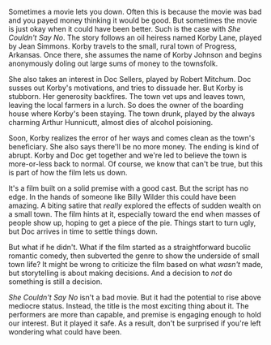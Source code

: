 Sometimes a movie lets you down. Often this is because the movie was bad and you payed money thinking it would be good. But sometimes the movie is just okay when it could have been better. Such is the case with _She Couldn't Say No_.
The story follows an oil heiress named Korby Lane, played by Jean Simmons. Korby travels to the small, rural town of Progress, Arkansas. Once there, she assumes the name of Korby Johnson and begins anonymously doling out large sums of money to the townsfolk.

She also takes an interest in Doc Sellers, played by Robert Mitchum. Doc susses out Korby's motivations, and tries to dissuade her. But Korby is stubborn. Her generosity backfires. The town vet ups and leaves town, leaving the local farmers in a lurch. So does the owner of the boarding house where Korby's been staying. The town drunk, played by the always charming Arthur Hunnicutt, almost dies of alcohol poisioning.

Soon, Korby realizes the error of her ways and comes clean as the town's beneficiary. She also says there'll be no more money. The ending is kind of abrupt. Korby and Doc get together and we're led to believe the town is more-or-less back to normal. Of course, we know that can't be true, but this is part of how the film lets us down.

It's a film built on a solid premise with a good cast. But the script has no edge. In the hands of someone like Billy Wilder this could have been amazing. A biting satire that _really_ explored the effects of sudden wealth on a small town. The film hints at it, especially toward the end when masses of people show up, hoping to get a piece of the pie. Things start to turn ugly, but Doc arrives in time to settle things down.

But what if he didn't. What if the film started as a straightforward bucolic romantic comedy, then subverted the genre to show the underside of small town life? It might be wrong to criticize the film based on what _wasn't_ made, but storytelling is about making decisions. And a decision to _not_ do something is still a decision.

_She Couldn't Say No_ isn't a bad movie. But it had the potential to rise above mediocre status. Instead, the title is the most exciting thing about it. The performers are more than capable, and premise is engaging enough to hold our interest. But it played it safe. As a result,  don't be surprised if you're left wondering what could have been.
